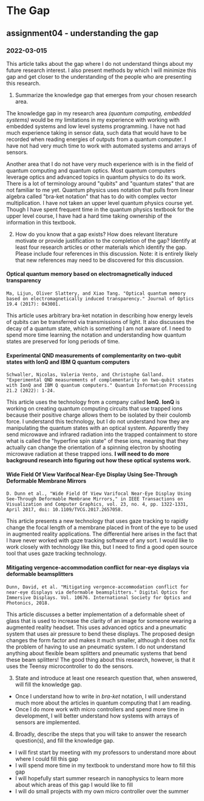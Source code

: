 # The Gap
## assignment04 - understanding the gap
### 2022-03-015

This article talks about the gap where I do not understand things about my future research interest. I also present methods by which I will minimize this gap and get closer to the understanding of the people who are presenting this research.

1. Summarize the knowledge gap that emerges from your chosen research area.

The knowledge gap in my research area *(quantum computing, embedded systems)* would be my limitations in my experience with working with embedded systems and low level systems programming. I have not had much experience taking in sensor data, such data that would have to be recorded when reading energies of outputs from a quantum computer. I have not had very much time to work with automated systems and arrays of sensors.

Another area that I do not have very much experience with is in the field of quantum computing and quantum optics. Most quantum computers leverage optics and advanced topics in quantum physics to do its work. There is a lot of terminology around "qubits" and "quantum states" that are not familiar to me yet. Quantum physics uses notation that pulls from linear algebra called "bra-ket notation" that has to do with complex vector multiplication. I have not taken an upper level quantum physics course yet. Though I have spent frequent time in the quantum physics textbook for the upper level course, I have had a hard time taking ownership of the information in this textbook.

2. How do you know that a gap exists? How does relevant literature motivate or provide justification to the completion of the gap? Identify at least four research articles or other materials which identify the gap. Please include four references in this discussion. Note: it is entirely likely that new references may need to be discovered for this discussion.

#### Optical quantum memory based on electromagnetically induced transparency
```
Ma, Lijun, Oliver Slattery, and Xiao Tang. "Optical quantum memory based on electromagnetically induced transparency." Journal of Optics 19.4 (2017): 043001.
```
This article uses arbitrary bra-ket notation in describing how energy levels of qubits can be transferred via transmissions of light. It also discusses the decay of a quantum state, which is something I am not aware of. I need to spend more time learning the notation and understanding how quantum states are preserved for long periods of time.

#### Experimental QND measurements of complementarity on two-qubit states with IonQ and IBM Q quantum computers
```
Schwaller, Nicolas, Valeria Vento, and Christophe Galland. "Experimental QND measurements of complementarity on two-qubit states with IonQ and IBM Q quantum computers." Quantum Information Processing 21.2 (2022): 1-24.
```
This article uses the technology from a company called **IonQ**. **IonQ** is working on creating quantum computing circuits that use trapped ions because their positive charge allows them to be isolated by their coulomb force. I understand this technology, but I do not understand how they are manipulating the quantum states with an optical system. Apparently they send microwave and infrared radiation into the trapped containment to store what is called the "hyperfine spin state" of these ions, meaning that they actually can change the orientation of a spinning electron by shooting microwave radiation at these trapped ions. **I will need to do more background research into figuring out how these optical systems work.**

#### Wide Field Of View Varifocal Near-Eye Display Using See-Through Deformable Membrane Mirrors
```
D. Dunn et al., "Wide Field Of View Varifocal Near-Eye Display Using See-Through Deformable Membrane Mirrors," in IEEE Transactions on Visualization and Computer Graphics, vol. 23, no. 4, pp. 1322-1331, April 2017, doi: 10.1109/TVCG.2017.2657058.
```
This article presents a new technology that uses gaze tracking to rapidly change the focal length of a membrane placed in front of the eye to be used in augmented reality applications. The differential here arises in the fact that I have never worked with gaze tracking software of any sort. I would like to work closely with technology like this, but I need to find a good open source tool that uses gaze tracking technology.

#### Mitigating vergence-accommodation conflict for near-eye displays via deformable beamsplitters
```
Dunn, David, et al. "Mitigating vergence-accommodation conflict for near-eye displays via deformable beamsplitters." Digital Optics for Immersive Displays. Vol. 10676. International Society for Optics and Photonics, 2018.
```
This article discusses a better implementation of a deformable sheet of glass that is used to increase the clarity of an image for someone wearing a augmented reality headset. This uses advanced optics and a pneumatic system that uses air pressure to bend these displays. The proposed design changes the form factor and makes it much smaller, although it does not fix the problem of having to use an pneumatic system. I do not understand anything about flexible beam splitters and pneumatic systems that bend these beam splitters! The good thing about this research, however, is that it uses the Teensy microcontroller to do the sensors.

3. State and introduce at least one research question that, when answered, will fill the knowledge gap.

* Once I understand how to write in *bra-ket* notation, I will understand much more about the articles in quantum computing that I am reading.
* Once I do more work with micro controllers and spend more time in development, I will better understand how systems with arrays of sensors are implemented.

4. Broadly, describe the steps that you will take to answer the research question(s), and fill the knowledge gap.

* I will first start by meeting with my professors to understand more about where I could fill this gap
* I will spend more time in my textbook to understand more how to fill this gap
* I will hopefully start summer research in nanophysics to learn more about which areas of this gap I would like to fill
* I will do small projects with my own micro controller over the summer
